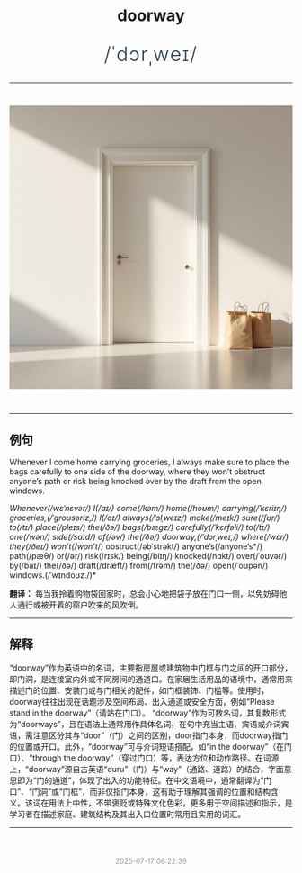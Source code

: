 <div align="center">

# doorway

<div style="margin: 30px 0;">
<h1 style="font-size: 2.5em; font-weight: 300; letter-spacing: 2px; margin: 0; color: #2c3e50;">
/ˈdɔrˌweɪ/
</h1>
</div>

</div>

---

<div align="center" style="margin: 40px 0;">

![doorway](images/doorway.png)

</div>

---

## 例句

Whenever I come home carrying groceries, I always make sure to place the bags carefully to one side of the doorway, where they won’t obstruct anyone’s path or risk being knocked over by the draft from the open windows.

*Whenever(/wɛˈnɛvər/) I(/aɪ/) come(/kəm/) home(/hoʊm/) carrying(/ˈkɛriɪŋ/) groceries,(/ˈgroʊsəriz,/) I(/aɪ/) always(/ˈɔlˌweɪz/) make(/meɪk/) sure(/ʃʊr/) to(/tɪ/) place(/pleɪs/) the(/ðə/) bags(/bægz/) carefully(/ˈkɛrfəli/) to(/tɪ/) one(/wən/) side(/saɪd/) of(/əv/) the(/ðə/) doorway,(/ˈdɔrˌweɪ,/) where(/wɛr/) they(/ðeɪ/) won’t(/won’t*/) obstruct(/əbˈstrəkt/) anyone’s(/anyone’s*/) path(/pæθ/) or(/ər/) risk(/rɪsk/) being(/biɪŋ/) knocked(/nɑkt/) over(/ˈoʊvər/) by(/baɪ/) the(/ðə/) draft(/dræft/) from(/frəm/) the(/ðə/) open(/ˈoʊpən/) windows.(/ˈwɪndoʊz./)*

**翻译：** 每当我拎着购物袋回家时，总会小心地把袋子放在门口一侧，以免妨碍他人通行或被开着的窗户吹来的风吹倒。

---

## 解释

“doorway”作为英语中的名词，主要指房屋或建筑物中门框与门之间的开口部分，即门洞，是连接室内外或不同房间的通道口。在家居生活用品的语境中，通常用来描述门的位置、安装门或与门相关的配件，如门框装饰、门槛等。使用时，doorway往往出现在话题涉及空间布局、出入通道或安全方面，例如“Please stand in the doorway”（请站在门口）。 “doorway”作为可数名词，其复数形式为“doorways”，且在语法上通常用作具体名词，在句中充当主语、宾语或介词宾语，需注意区分其与“door”（门）之间的区别，door指门本身，而doorway指门的位置或开口。此外，“doorway”可与介词短语搭配，如“in the doorway”（在门口）、“through the doorway”（穿过门口）等，表达方位和动作路径。在词源上，“doorway”源自古英语“duru”（门）与“way”（通路、道路）的结合，字面意思即为“门的通道”，体现了出入的功能特征。在中文语境中，通常翻译为“门口”、“门洞”或“门框”，而非仅指门本身，这有助于理解其强调的位置和结构含义。该词在用法上中性，不带褒贬或特殊文化色彩，更多用于空间描述和指示，是学习者在描述家庭、建筑结构及其出入口位置时常用且实用的词汇。


---

<div align="center" style="margin-top: 50px;">
<small style="color: #999; font-size: 0.9em;">2025-07-17 06:22:39</small>
</div>
